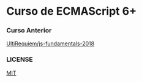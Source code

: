 # Curso de ECMAScript 6+

### Curso Anterior

[UltiRequiem/js-fundamentals-2018](https://github.com/UltiRequiem/js-fundamentals-2018)

### LICENSE

[MIT](./LICENSE)
